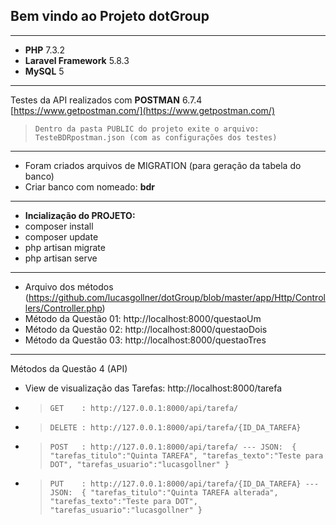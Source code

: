 ## Bem vindo ao Projeto dotGroup

***
* **PHP** 7.3.2
* **Laravel Framework** 5.8.3
* **MySQL** 5
***

Testes da API
realizados com **POSTMAN** 6.7.4 [https://www.getpostman.com/](https://www.getpostman.com/)
> `Dentro da pasta PUBLIC do projeto exite o arquivo: TesteBDRpostman.json (com as configurações dos testes)`

***

* Foram criados arquivos de MIGRATION (para geração da tabela do banco)
* Criar banco com nomeado: **bdr**

***

* **Incialização do PROJETO:**
* composer install
* composer update
* php artisan migrate
* php artisan serve

***
* Arquivo dos métodos (https://github.com/lucasgollner/dotGroup/blob/master/app/Http/Controllers/Controller.php)
* Método da Questão 01: http://localhost:8000/questaoUm
* Método da Questão 02: http://localhost:8000/questaoDois
* Método da Questão 03: http://localhost:8000/questaoTres
***

Métodos da Questão 4 (API)

* View de visualização das Tarefas: http://localhost:8000/tarefa

* > `GET    : http://127.0.0.1:8000/api/tarefa/`
* > `DELETE : http://127.0.0.1:8000/api/tarefa/{ID_DA_TAREFA}`
* > `POST   : http://127.0.0.1:8000/api/tarefa/ --- JSON: 
{
	"tarefas_titulo":"Quinta TAREFA",
	"tarefas_texto":"Teste para DOT",
	"tarefas_usuario":"lucasgollner"
}`
* > `PUT    : http://127.0.0.1:8000/api/tarefa/{ID_DA_TAREFA} --- JSON: 
{
	"tarefas_titulo":"Quinta TAREFA alterada",
	"tarefas_texto":"Teste para DOT",
	"tarefas_usuario":"lucasgollner"
}`

